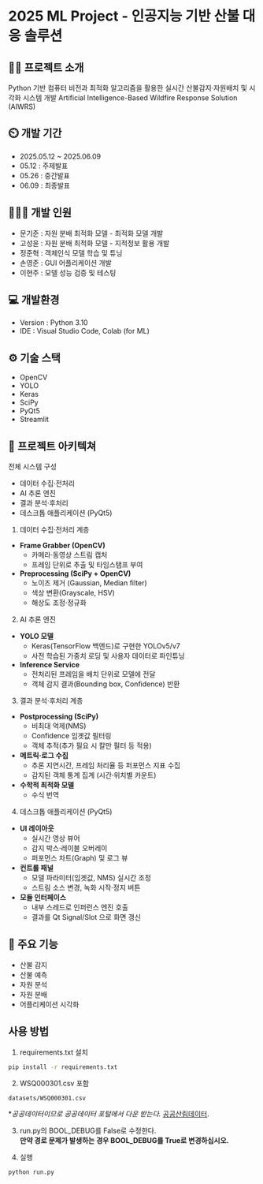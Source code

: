 # **2025 ML Project - 인공지능 기반 산불 대응 솔루션**

## **👨‍🏫 프로젝트 소개**
Python 기반 컴퓨터 비전과 최적화 알고리즘을 활용한 실시간 산불감지·자원배치 및 시각화 시스템 개발
Artificial Intelligence-Based Wildfire Response Solution (AIWRS)

## **⏲️ 개발 기간**

- 2025.05.12 ~ 2025.06.09
- 05.12 : 주제발표
- 05.26 : 중간발표
- 06.09 : 최종발표

## **🧑‍🤝‍🧑 개발 인원**

- 문기준 : 자원 분배 최적화 모델 - 최적화 모델 개발
- 고성윤 : 자원 분배 최적화 모델 - 지적정보 활용 개발
- 정준혁 : 객체인식 모델 학습 및 튜닝
- 손영준 : GUI 어플리케이션 개발
- 이현주 : 모델 성능 검증 및 테스팅

## **💻 개발환경**
- Version : Python 3.10
- IDE : Visual Studio Code, Colab (for ML)

## **⚙️ 기술 스택**
- OpenCV
- YOLO
- Keras
- SciPy
- PyQt5
- Streamlit

## **📝 프로젝트 아키텍쳐**
전체 시스템 구성

- 데이터 수집·전처리
- AI 추론 엔진
- 결과 분석·후처리
- 데스크톱 애플리케이션 (PyQt5)


1. 데이터 수집·전처리 계층

- **Frame Grabber (OpenCV)**
    - 카메라·동영상 스트림 캡처
    - 프레임 단위로 추출 및 타임스탬프 부여
- **Preprocessing (SciPy + OpenCV)**
    - 노이즈 제거 (Gaussian, Median filter)
    - 색상 변환(Grayscale, HSV)
    - 해상도 조정·정규화


2. AI 추론 엔진

- **YOLO 모델**
    - Keras(TensorFlow 백엔드)로 구현한 YOLOv5/v7
    - 사전 학습된 가중치 로딩 및 사용자 데이터로 파인튜닝
- **Inference Service**
    - 전처리된 프레임을 배치 단위로 모델에 전달
    - 객체 감지 결과(Bounding box, Confidence) 반환


3. 결과 분석·후처리 계층

- **Postprocessing (SciPy)**
    - 비최대 억제(NMS)
    - Confidence 임곗값 필터링
    - 객체 추적(추가 필요 시 칼만 필터 등 적용)
- **메트릭·로그 수집**
    - 추론 지연시간, 프레임 처리율 등 퍼포먼스 지표 수집
    - 감지된 객체 통계 집계 (시간·위치별 카운트)
- **수학적 최적화 모델**
    - 수식 번역


4. 데스크톱 애플리케이션 (PyQt5)

- **UI 레이아웃**
    - 실시간 영상 뷰어
    - 감지 박스·레이블 오버레이
    - 퍼포먼스 차트(Graph) 및 로그 뷰
- **컨트롤 패널**
    - 모델 파라미터(임곗값, NMS) 실시간 조정
    - 스트림 소스 변경, 녹화 시작·정지 버튼
- **모듈 인터페이스**
    - 내부 스레드로 인퍼런스 엔진 호출
    - 결과를 Qt Signal/Slot 으로 화면 갱신


## **📌 주요 기능**
- 산불 감지
- 산불 예측
- 자원 분석
- 자원 분배
- 어플리케이션 시각화

## **사용 방법**
1. requirements.txt 설치
```bash
pip install -r requirements.txt
```


2. WSQ000301.csv 포함
```
datasets/WSQ000301.csv
```

**공공데이터이므로 공공데이터 포털에서 다운 받는다.*
[공공산림데이터](https://www.bigdata-forest.kr/product/WSQ000301).


3. run.py의 BOOL_DEBUG를 False로 수정한다.  
**만약 경로 문제가 발생하는 경우 BOOL_DEBUG를 True로 변경하십시오.**


4. 실행
```bash
python run.py
```
